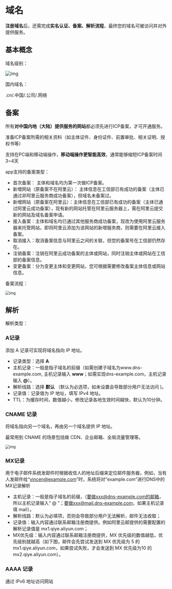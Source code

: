 # 域名

**注册域名**后，还需完成**实名认证、备案、解析流程**，最终您的域名可被访问并对外提供服务。

## 基本概念

域名级别：

![img](https://gitee.com/c_honghui/picture/raw/master/img/20210808170925.jpeg)

国内域名：

.cn/.中国/.公司/.网络

## 备案

所有**对中国内地（大陆）提供服务的网站**都必须先进行ICP备案，才可开通服务。

准备ICP备案所需的相关资料（如主体证件、身份证件、前置审批、相关证明、授权书等）

支持在PC端和移动端操作，**移动端操作更智能高效**，通常能够缩短ICP备案时间3~4天

app支持的备案类型：

- 首次备案： 主体和域名均为第一次做ICP备案。
- 新增网站（原备案不在阿里云）： 主体信息在工信部已有成功的备案（主体已通过非阿里云服务商成功备案），但域名未备案过。
- 新增网站（原备案在阿里云）：主体信息在工信部已有成功的备案（主体已通过阿里云成功备案），现有新的网站托管在阿里云服务器上，需在阿里云提交新的网站及域名备案申请。
- 接入备案：主体和域名均已通过其他服务商成功备案，现改为使用阿里云服务器来托管网站，即将阿里云添加为该网站的新增服务商，则需要在阿里云接入备案。
- 取消接入：取消备案信息与阿里云之间的关联，但您的备案号在工信部仍然存在。
- 注销备案：注销在阿里云成功备案的主体或网站，同时注销主体或网站在工信部的备案信息。
- 变更备案：分为变更主体和变更网站，您可根据需要修改备案主体信息或网站信息。

备案流程：

<img src="https://gitee.com/c_honghui/picture/raw/master/img/20210808202609.png" alt="img" style="zoom:80%;" />

## 解析

解析类型：

### A记录

添加 A 记录可实现将域名指向 IP 地址。

- 记录类型：选择 **A**
- 主机记录：一般是指子域名的前缀（如需创建子域名为www.dns-example.com, 主机记录输入 **www**；如需实现dns-example.com，主机记录输入 **@**）。
- 解析线路：选择 **默认** （默认为必选项，如未设置会导致部分用户无法访问 )。
- 记录值：记录值为 IP 地址，填写 IPv4 地址。
- TTL：为缓存时间，数值越小，修改记录各地生效时间越快，默认为10分钟。

### CNAME 记录

将域名指向另一个域名，再由另一个域名提供 IP 地址。

最常用到 CNAME 的场景包括做 CDN、企业邮箱、全局流量管理等。

<img src="https://gitee.com/c_honghui/picture/raw/master/img/20210808205005.png" alt="img" style="zoom: 80%;" />

### MX记录

用于电子邮件系统发邮件时根据收信人的地址后缀来定位邮件服务器，例如，当有人发邮件给“vincen@example.com”时，系统将对“example.com”进行DNS中的MX记录解析

- 主机记录：一般是指子域名的前缀，（要做xxx@dns-example.com的邮箱，所以主机记录输入“ @ ”；要做xxx@mail.dns-example.com，如果主机记录填 mail）。
- 解析线路：默认为必填项，否则会导致部分用户无法解析，邮件无法收取；
- 记录值：输入内容通过联系邮箱注册商提供。例如阿里云邮提供的需要配置的解析记录值是 mx1.qiye.aliyun.com；
- MX优先级：输入内容通过联系邮箱注册商提供，MX 优先级的数值越低，优先级别就越高（如下图，邮件会先尝试发送到 MX 优先级为 5 的mx1.qiye.aliyun.com，如果尝试失败，才会发送到 MX 优先级为10 的mx2.qiye.aliyun.com）。

### AAAA 记录

通过 IPv6 地址访问网站